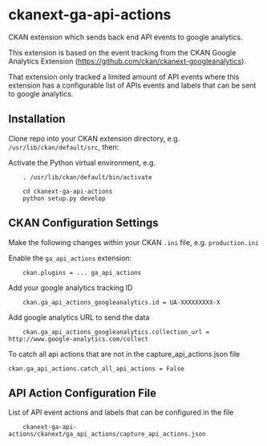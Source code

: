 # ckanext-ga-api-actions

CKAN extension which sends back end API events to google analytics.

This extension is based on the event tracking from the CKAN Google Analytics Extension (https://github.com/ckan/ckanext-googleanalytics).

That extension only tracked a limited amount of API events where this extension has a configurable list of APIs events and labels that can be sent to google analytics.

## Installation

Clone repo into your CKAN extension directory, e.g. `/usr/lib/ckan/default/src`, then:

Activate the Python virtual environment, e.g.

        . /usr/lib/ckan/default/bin/activate

        cd ckanext-ga-api-actions
        python setup.py develop

## CKAN Configuration Settings

Make the following changes within your CKAN `.ini` file, e.g. `production.ini`

Enable the `ga_api_actions` extension:

        ckan.plugins = ... ga_api_actions

Add your google analytics tracking ID

        ckan.ga_api_actions_googleanalytics.id = UA-XXXXXXXXX-X

Add google analytics URL to send the data

        ckan.ga_api_actions_googleanalytics.collection_url = http://www.google-analytics.com/collect
        
To catch all api actions that are not in the capture_api_actions.json file

    ckan.ga_api_actions.catch_all_api_actions = False

## API Action Configuration File

List of API event actions and labels that can be configured in the file

        ckanext-ga-api-actions/ckanext/ga_api_actions/capture_api_actions.json

